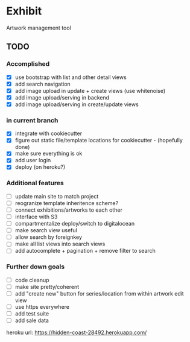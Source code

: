 # Exhibit

Artwork management tool

## TODO

### Accomplished

- [X] use bootstrap with list and other detail views
- [X] add search navigation
- [X] add image upload in update + create views (use whitenoise)
- [X] add image upload/serving in backend
- [X] add image upload/serving in create/update views

### in current branch

- [X] integrate with cookiecutter
- [X] figure out static file/template locations for cookiecutter - (hopefully done)
- [X] make sure everything is ok
- [X] add user login
- [X] deploy (on heroku?)

### Additional features

- [ ] update main site to match project
- [ ] reogranize template inheritence scheme?
- [ ] connect exhibitions/artworks to each other
- [ ] interface with S3
- [ ] compartmentalize deploy/switch to digitalocean
- [ ] make search view useful
- [ ] allow search by foreignkey
- [ ] make all list views into search views
- [ ] add autocomplete + pagination + remove filter to search

### Further down goals

- [ ] code cleanup
- [ ] make site pretty/coherent
- [ ] add "create new" button for series/location from within artwork edit view
- [ ] use https everywhere
- [ ] add test suite
- [ ] add sale data

heroku url: <https://hidden-coast-28492.herokuapp.com/>
